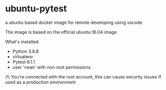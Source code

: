 # ubuntu-pytest
a ubuntu based docker image for remote developing using vscode

The image is based on the official ubuntu:16.04 image

What's installed:
- Python 3.6.8
- virtualenv
- Pytest 6.1.1
- user 'rwan' with non root permissions

/!\ You're connected with the root account, this can cause security issues if used as a production environment

